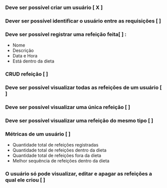 ### Deve ser possível criar um usuário [ X ]

### Dever ser possível identificar o usuário entre as requisições [ ]

### Deve ser possível registrar uma refeição feita[ ] :

- Nome
- Descrição
- Data e Hora
- Está dentro da dieta

### CRUD refeição [ ]

### Deve ser possível visualizar todas as refeições de um usuário [ ]

### Deve ser possível visualizar uma única refeição [ ]

### Deve ser possível visualizar uma refeição do mesmo tipo [ ]

### Métricas de um usuário [ ]

- Quantidade total de refeições registradas
- Quantidade total de refeições dentro da dieta
- Quantidade total de refeições fora da dieta
- Melhor sequência de refeições dentro da dieta

### O usuário só pode visualizar, editar e apagar as refeições a qual ele criou [ ]
